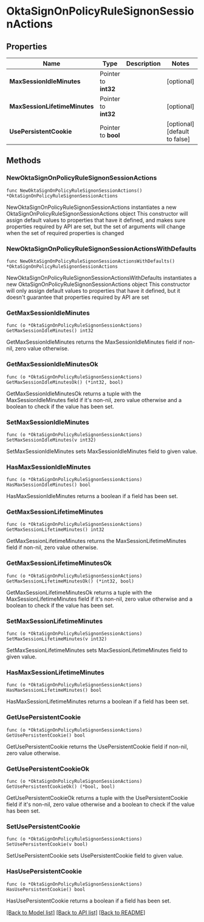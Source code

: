 # OktaSignOnPolicyRuleSignonSessionActions

## Properties

Name | Type | Description | Notes
------------ | ------------- | ------------- | -------------
**MaxSessionIdleMinutes** | Pointer to **int32** |  | [optional] 
**MaxSessionLifetimeMinutes** | Pointer to **int32** |  | [optional] 
**UsePersistentCookie** | Pointer to **bool** |  | [optional] [default to false]

## Methods

### NewOktaSignOnPolicyRuleSignonSessionActions

`func NewOktaSignOnPolicyRuleSignonSessionActions() *OktaSignOnPolicyRuleSignonSessionActions`

NewOktaSignOnPolicyRuleSignonSessionActions instantiates a new OktaSignOnPolicyRuleSignonSessionActions object
This constructor will assign default values to properties that have it defined,
and makes sure properties required by API are set, but the set of arguments
will change when the set of required properties is changed

### NewOktaSignOnPolicyRuleSignonSessionActionsWithDefaults

`func NewOktaSignOnPolicyRuleSignonSessionActionsWithDefaults() *OktaSignOnPolicyRuleSignonSessionActions`

NewOktaSignOnPolicyRuleSignonSessionActionsWithDefaults instantiates a new OktaSignOnPolicyRuleSignonSessionActions object
This constructor will only assign default values to properties that have it defined,
but it doesn't guarantee that properties required by API are set

### GetMaxSessionIdleMinutes

`func (o *OktaSignOnPolicyRuleSignonSessionActions) GetMaxSessionIdleMinutes() int32`

GetMaxSessionIdleMinutes returns the MaxSessionIdleMinutes field if non-nil, zero value otherwise.

### GetMaxSessionIdleMinutesOk

`func (o *OktaSignOnPolicyRuleSignonSessionActions) GetMaxSessionIdleMinutesOk() (*int32, bool)`

GetMaxSessionIdleMinutesOk returns a tuple with the MaxSessionIdleMinutes field if it's non-nil, zero value otherwise
and a boolean to check if the value has been set.

### SetMaxSessionIdleMinutes

`func (o *OktaSignOnPolicyRuleSignonSessionActions) SetMaxSessionIdleMinutes(v int32)`

SetMaxSessionIdleMinutes sets MaxSessionIdleMinutes field to given value.

### HasMaxSessionIdleMinutes

`func (o *OktaSignOnPolicyRuleSignonSessionActions) HasMaxSessionIdleMinutes() bool`

HasMaxSessionIdleMinutes returns a boolean if a field has been set.

### GetMaxSessionLifetimeMinutes

`func (o *OktaSignOnPolicyRuleSignonSessionActions) GetMaxSessionLifetimeMinutes() int32`

GetMaxSessionLifetimeMinutes returns the MaxSessionLifetimeMinutes field if non-nil, zero value otherwise.

### GetMaxSessionLifetimeMinutesOk

`func (o *OktaSignOnPolicyRuleSignonSessionActions) GetMaxSessionLifetimeMinutesOk() (*int32, bool)`

GetMaxSessionLifetimeMinutesOk returns a tuple with the MaxSessionLifetimeMinutes field if it's non-nil, zero value otherwise
and a boolean to check if the value has been set.

### SetMaxSessionLifetimeMinutes

`func (o *OktaSignOnPolicyRuleSignonSessionActions) SetMaxSessionLifetimeMinutes(v int32)`

SetMaxSessionLifetimeMinutes sets MaxSessionLifetimeMinutes field to given value.

### HasMaxSessionLifetimeMinutes

`func (o *OktaSignOnPolicyRuleSignonSessionActions) HasMaxSessionLifetimeMinutes() bool`

HasMaxSessionLifetimeMinutes returns a boolean if a field has been set.

### GetUsePersistentCookie

`func (o *OktaSignOnPolicyRuleSignonSessionActions) GetUsePersistentCookie() bool`

GetUsePersistentCookie returns the UsePersistentCookie field if non-nil, zero value otherwise.

### GetUsePersistentCookieOk

`func (o *OktaSignOnPolicyRuleSignonSessionActions) GetUsePersistentCookieOk() (*bool, bool)`

GetUsePersistentCookieOk returns a tuple with the UsePersistentCookie field if it's non-nil, zero value otherwise
and a boolean to check if the value has been set.

### SetUsePersistentCookie

`func (o *OktaSignOnPolicyRuleSignonSessionActions) SetUsePersistentCookie(v bool)`

SetUsePersistentCookie sets UsePersistentCookie field to given value.

### HasUsePersistentCookie

`func (o *OktaSignOnPolicyRuleSignonSessionActions) HasUsePersistentCookie() bool`

HasUsePersistentCookie returns a boolean if a field has been set.


[[Back to Model list]](../README.md#documentation-for-models) [[Back to API list]](../README.md#documentation-for-api-endpoints) [[Back to README]](../README.md)


